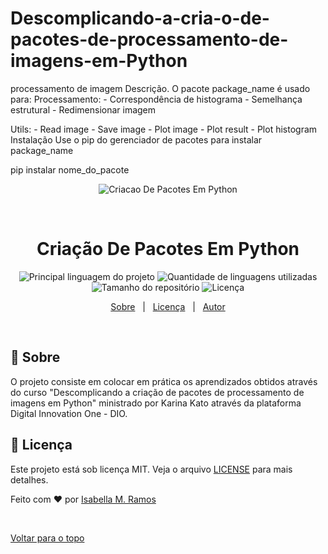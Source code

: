# Descomplicando-a-cria-o-de-pacotes-de-processamento-de-imagens-em-Python
processamento de imagem
Descrição. O pacote package_name é usado para: Processamento: - Correspondência de histograma - Semelhança estrutural - Redimensionar imagem

Utils:
	- Read image
	- Save image
	- Plot image
	- Plot result
	- Plot histogram
Instalação
Use o pip do gerenciador de pacotes para instalar package_name

pip instalar nome_do_pacote
<div align="center" id="top"> 
  <img src="./.github/package.jpg" alt="Criacao De Pacotes Em Python" />

  &#xa0;
</div>

<h1 align="center">Criação De Pacotes Em Python</h1>

<p align="center">
  <img alt="Principal linguagem do projeto" src="https://img.shields.io/github/languages/top/isabellazramos/criacao-de-pacotes-em-python?color=56BEB8">

  <img alt="Quantidade de linguagens utilizadas" src="https://img.shields.io/github/languages/count/isabellazramos/criacao-de-pacotes-em-python?color=56BEB8">

  <img alt="Tamanho do repositório" src="https://img.shields.io/github/repo-size/isabellazramos/criacao-de-pacotes-em-python?color=56BEB8">

  <img alt="Licença" src="https://img.shields.io/github/license/isabellazramos/criacao-de-pacotes-em-python?color=56BEB8">

</p>


<p align="center">
  <a href="#dart-sobre">Sobre</a> &#xa0; | &#xa0; 
  <a href="#memo-licença">Licença</a> &#xa0; | &#xa0;
  <a href="https://github.com/isabellazramos" target="_blank">Autor</a>
</p>

<br>

## :dart: Sobre ##

O projeto consiste em colocar em prática os aprendizados obtidos através do curso "Descomplicando a criação de pacotes de processamento de imagens em Python" ministrado por Karina Kato através da plataforma Digital Innovation One - DIO.


## :memo: Licença ##

Este projeto está sob licença MIT. Veja o arquivo [LICENSE](LICENSE.md) para mais detalhes.


Feito com :heart: por <a href="https://github.com/isabellazramos" target="_blank">Isabella M. Ramos</a>

&#xa0;

<a href="#top">Voltar para o topo</a>
